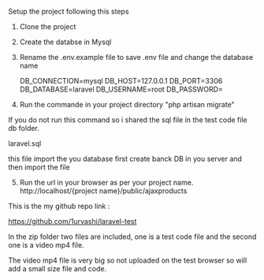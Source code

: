 
Setup the project following this steps

1. Clone the project
2. Create the databse in Mysql

3. Rename the .env.example file to save .env file and change the database name 
   
    DB_CONNECTION=mysql
    DB_HOST=127.0.0.1
    DB_PORT=3306
    DB_DATABASE=laravel
    DB_USERNAME=root
    DB_PASSWORD=
    
4. Run the commande in your project directory 
    "php artisan migrate"

  If you do not run this command so i shared the sql file in the test code file db folder.

  laravel.sql

  this file import the you database first create banck DB in you server and then import the file

5. Run the url in your browser as per your project name.
    http://localhost/{project name}/public/ajaxproducts




This is the my github repo link :

https://github.com/1urvashi/laravel-test

In the zip folder two files are included, one is a test code 
file and the second one is a video mp4 file.

The video mp4 file is very big so not uploaded on the test 
browser so will add a small size file and code. 